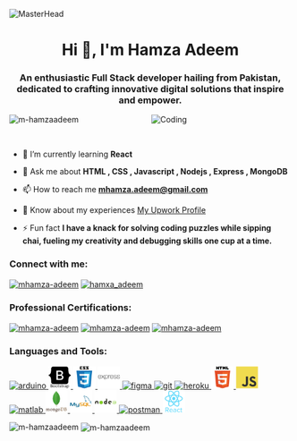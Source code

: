 ![MasterHead](https://camo.githubusercontent.com/5e3babfce4609dcd669a8f2a6d37b47c85486729942c57c5afbfc715f0b5dff7/68747470733a2f2f7777772e6469676974616c736f6c7574696f6e73657276696365732e636f6d2f696d672f73657276696365732f776562253230646576656c6f706d656e742e676966)
<h1 align="center">Hi 👋, I'm Hamza Adeem</h1>
<h3 align="center">An enthusiastic Full Stack developer hailing from Pakistan, dedicated to crafting innovative digital solutions that inspire and empower.</h3>
<img align="right" alt="Coding" width="250" src="https://media.tenor.com/NOYF3f82b_gAAAAM/programmer.gif">

<p align="left"> <img src="https://komarev.com/ghpvc/?username=m-hamzaadeem&label=Profile%20views&color=0e75b6&style=flat" alt="m-hamzaadeem" /> </p>

<p align="left"> <a href="https://twitter.com/" target="blank"><img src="https://img.shields.io/twitter/follow/?logo=twitter&style=for-the-badge" alt="" /></a> </p>

- 🌱 I’m currently learning **React**

- 💬 Ask me about **HTML , CSS , Javascript , Nodejs , Express , MongoDB**

- 📫 How to reach me **mhamza.adeem@gmail.com**

- 📄 Know about my experiences [My Upwork Profile](https://www.upwork.com/freelancers/~0179b8cdfa4015cbaa)

- ⚡ Fun fact **I have a knack for solving coding puzzles while sipping chai, fueling my creativity and debugging skills one cup at a time.**

<h3 align="left">Connect with me:</h3>
<p align="left">
<a href="https://linkedin.com/in/mhamza-adeem" target="_blank"><img align="center" src="https://raw.githubusercontent.com/rahuldkjain/github-profile-readme-generator/master/src/images/icons/Social/linked-in-alt.svg" alt="mhamza-adeem" height="30" width="40" /></a>
<a href="https://instagram.com/hamxa_adeem" target="_blank"><img align="center" src="https://raw.githubusercontent.com/rahuldkjain/github-profile-readme-generator/master/src/images/icons/Social/instagram.svg" alt="hamxa_adeem" height="30" width="40" /></a>
</p>

<h3 align="left">Professional Certifications:</h3>
<p align="left">
  <a href="https://coursera.org/share/dcba2384e4d2460ecd8da9e086347157" target="_blank"><img align="center" src="https://s3.amazonaws.com/coursera_assets/meta_images/generated/CERTIFICATE_LANDING_PAGE/CERTIFICATE_LANDING_PAGE~FJGVL22JS9ER/CERTIFICATE_LANDING_PAGE~FJGVL22JS9ER.jpeg" alt="mhamza-adeem" height="60" width="110" /></a>
  <a href="https://www.udemy.com/certificate/UC-cb812987-1f82-4c7b-a02b-ef845b526c91/" target="_blank"><img align="center" src="https://udemy-certificate.s3.amazonaws.com/image/UC-cb812987-1f82-4c7b-a02b-ef845b526c91.jpg" alt="mhamza-adeem" height="60" width="90" /></a>
  <a href="https://www.udemy.com/certificate/UC-41f4eb01-e261-4fe2-b589-857fb4b36d47/" target="_blank"><img align="center" src="https://udemy-certificate.s3.amazonaws.com/image/UC-41f4eb01-e261-4fe2-b589-857fb4b36d47.jpg" alt="mhamza-adeem" height="60" width="90" /></a>
</p>


<h3 align="left">Languages and Tools:</h3>
<p align="left"> <a href="https://www.arduino.cc/" target="_blank" rel="noreferrer"> <img src="https://cdn.worldvectorlogo.com/logos/arduino-1.svg" alt="arduino" width="40" height="40"/> </a> <a href="https://getbootstrap.com" target="_blank" rel="noreferrer"> <img src="https://raw.githubusercontent.com/devicons/devicon/master/icons/bootstrap/bootstrap-plain-wordmark.svg" alt="bootstrap" width="40" height="40"/> </a> <a href="https://www.w3schools.com/css/" target="_blank" rel="noreferrer"> <img src="https://raw.githubusercontent.com/devicons/devicon/master/icons/css3/css3-original-wordmark.svg" alt="css3" width="40" height="40"/> </a> <a href="https://expressjs.com" target="_blank" rel="noreferrer"> <img src="https://raw.githubusercontent.com/devicons/devicon/master/icons/express/express-original-wordmark.svg" alt="express" width="40" height="40"/> </a> <a href="https://www.figma.com/" target="_blank" rel="noreferrer"> <img src="https://www.vectorlogo.zone/logos/figma/figma-icon.svg" alt="figma" width="40" height="40"/> </a> <a href="https://git-scm.com/" target="_blank" rel="noreferrer"> <img src="https://www.vectorlogo.zone/logos/git-scm/git-scm-icon.svg" alt="git" width="40" height="40"/> </a> <a href="https://heroku.com" target="_blank" rel="noreferrer"> <img src="https://www.vectorlogo.zone/logos/heroku/heroku-icon.svg" alt="heroku" width="40" height="40"/> </a> <a href="https://www.w3.org/html/" target="_blank" rel="noreferrer"> <img src="https://raw.githubusercontent.com/devicons/devicon/master/icons/html5/html5-original-wordmark.svg" alt="html5" width="40" height="40"/> </a> <a href="https://developer.mozilla.org/en-US/docs/Web/JavaScript" target="_blank" rel="noreferrer"> <img src="https://raw.githubusercontent.com/devicons/devicon/master/icons/javascript/javascript-original.svg" alt="javascript" width="40" height="40"/> </a> <a href="https://www.mathworks.com/" target="_blank" rel="noreferrer"> <img src="https://upload.wikimedia.org/wikipedia/commons/2/21/Matlab_Logo.png" alt="matlab" width="40" height="40"/> </a> <a href="https://www.mongodb.com/" target="_blank" rel="noreferrer"> <img src="https://raw.githubusercontent.com/devicons/devicon/master/icons/mongodb/mongodb-original-wordmark.svg" alt="mongodb" width="40" height="40"/> </a> <a href="https://www.mysql.com/" target="_blank" rel="noreferrer"> <img src="https://raw.githubusercontent.com/devicons/devicon/master/icons/mysql/mysql-original-wordmark.svg" alt="mysql" width="40" height="40"/> </a> <a href="https://nodejs.org" target="_blank" rel="noreferrer"> <img src="https://raw.githubusercontent.com/devicons/devicon/master/icons/nodejs/nodejs-original-wordmark.svg" alt="nodejs" width="40" height="40"/> </a> <a href="https://postman.com" target="_blank" rel="noreferrer"> <img src="https://www.vectorlogo.zone/logos/getpostman/getpostman-icon.svg" alt="postman" width="40" height="40"/> </a> <a href="https://reactjs.org/" target="_blank" rel="noreferrer"> <img src="https://raw.githubusercontent.com/devicons/devicon/master/icons/react/react-original-wordmark.svg" alt="react" width="40" height="40"/> </a> </p>

<p><img align="left" src="https://github-readme-stats.vercel.app/api/top-langs?username=m-hamzaadeem&show_icons=true&locale=en&layout=compact" alt="m-hamzaadeem" /></p>

<p>&nbsp;<img align="center" src="https://github-readme-stats.vercel.app/api?username=m-hamzaadeem&show_icons=true&locale=en" alt="m-hamzaadeem" /></p>
